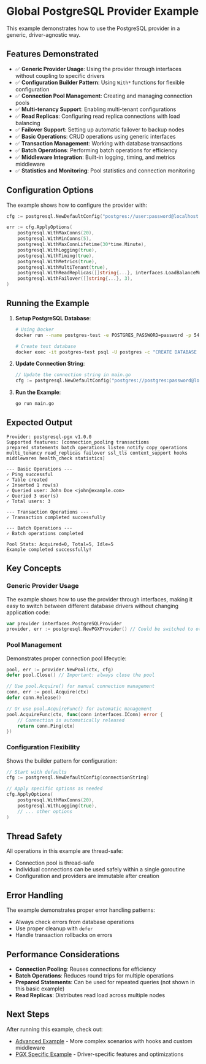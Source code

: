 # Global PostgreSQL Provider Example

This example demonstrates how to use the PostgreSQL provider in a generic, driver-agnostic way.

## Features Demonstrated

- ✅ **Generic Provider Usage**: Using the provider through interfaces without coupling to specific drivers
- ✅ **Configuration Builder Pattern**: Using `With*` functions for flexible configuration
- ✅ **Connection Pool Management**: Creating and managing connection pools
- ✅ **Multi-tenancy Support**: Enabling multi-tenant configurations
- ✅ **Read Replicas**: Configuring read replica connections with load balancing
- ✅ **Failover Support**: Setting up automatic failover to backup nodes
- ✅ **Basic Operations**: CRUD operations using generic interfaces
- ✅ **Transaction Management**: Working with database transactions
- ✅ **Batch Operations**: Performing batch operations for efficiency
- ✅ **Middleware Integration**: Built-in logging, timing, and metrics middleware
- ✅ **Statistics and Monitoring**: Pool statistics and connection monitoring

## Configuration Options

The example shows how to configure the provider with:

```go
cfg := postgresql.NewDefaultConfig("postgres://user:password@localhost:5432/testdb")

err := cfg.ApplyOptions(
    postgresql.WithMaxConns(20),
    postgresql.WithMinConns(5),
    postgresql.WithMaxConnLifetime(30*time.Minute),
    postgresql.WithLogging(true),
    postgresql.WithTiming(true),
    postgresql.WithMetrics(true),
    postgresql.WithMultiTenant(true),
    postgresql.WithReadReplicas([]string{...}, interfaces.LoadBalanceModeRoundRobin),
    postgresql.WithFailover([]string{...}, 3),
)
```

## Running the Example

1. **Setup PostgreSQL Database**:
   ```bash
   # Using Docker
   docker run --name postgres-test -e POSTGRES_PASSWORD=password -p 5432:5432 -d postgres
   
   # Create test database
   docker exec -it postgres-test psql -U postgres -c "CREATE DATABASE testdb;"
   ```

2. **Update Connection String**:
   ```go
   // Update the connection string in main.go
   cfg := postgresql.NewDefaultConfig("postgres://postgres:password@localhost:5432/testdb")
   ```

3. **Run the Example**:
   ```bash
   go run main.go
   ```

## Expected Output

```
Provider: postgresql-pgx v1.0.0
Supported features: [connection_pooling transactions prepared_statements batch_operations listen_notify copy_operations multi_tenancy read_replicas failover ssl_tls context_support hooks middlewares health_check statistics]

--- Basic Operations ---
✓ Ping successful
✓ Table created
✓ Inserted 1 row(s)
✓ Queried user: John Doe <john@example.com>
✓ Queried 3 user(s)
✓ Total users: 3

--- Transaction Operations ---
✓ Transaction completed successfully

--- Batch Operations ---
✓ Batch operations completed

Pool Stats: Acquired=0, Total=5, Idle=5
Example completed successfully!
```

## Key Concepts

### Generic Provider Usage

The example shows how to use the provider through interfaces, making it easy to switch between different database drivers without changing application code:

```go
var provider interfaces.PostgreSQLProvider
provider, err := postgresql.NewPGXProvider() // Could be switched to other providers
```

### Pool Management

Demonstrates proper connection pool lifecycle:

```go
pool, err := provider.NewPool(ctx, cfg)
defer pool.Close() // Important: always close the pool

// Use pool.Acquire() for manual connection management
conn, err := pool.Acquire(ctx)
defer conn.Release()

// Or use pool.AcquireFunc() for automatic management
pool.AcquireFunc(ctx, func(conn interfaces.IConn) error {
    // Connection is automatically released
    return conn.Ping(ctx)
})
```

### Configuration Flexibility

Shows the builder pattern for configuration:

```go
// Start with defaults
cfg := postgresql.NewDefaultConfig(connectionString)

// Apply specific options as needed
cfg.ApplyOptions(
    postgresql.WithMaxConns(20),
    postgresql.WithLogging(true),
    // ... other options
)
```

## Thread Safety

All operations in this example are thread-safe:
- Connection pool is thread-safe
- Individual connections can be used safely within a single goroutine
- Configuration and providers are immutable after creation

## Error Handling

The example demonstrates proper error handling patterns:
- Always check errors from database operations
- Use proper cleanup with `defer`
- Handle transaction rollbacks on errors

## Performance Considerations

- **Connection Pooling**: Reuses connections for efficiency
- **Batch Operations**: Reduces round trips for multiple operations
- **Prepared Statements**: Can be used for repeated queries (not shown in this basic example)
- **Read Replicas**: Distributes read load across multiple nodes

## Next Steps

After running this example, check out:
- [Advanced Example](../advanced/README.md) - More complex scenarios with hooks and custom middleware
- [PGX Specific Example](../pgx/README.md) - Driver-specific features and optimizations
